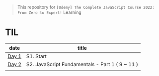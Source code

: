 > This repository for `[Udemy] The Complete JavaScript Course 2022: From Zero to Expert!` Learning

# TIL

| date                             | title                                           |
| -------------------------------- | ----------------------------------------------- |
| [Day 1](./markdown/cjs220830.md) | S1. Start                                       |
| [Day 2](./markdown/cjs220831.md) | S2. JavaScript Fundamentals - Part 1 ( 9 ~ 11 ) |
|                                  |                                                 |
